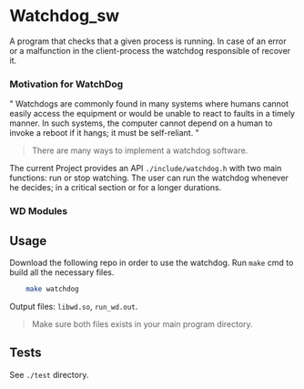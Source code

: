 # Watchdog_sw
A program that checks that a given process is running. In case of an error or a malfunction in the client-process the watchdog responsible of recover it.


### Motivation for WatchDog
" Watchdogs are commonly found in many systems where humans cannot easily access the equipment or would be unable to react to faults in a timely manner. In such systems, the computer cannot depend on a human to invoke a reboot if it hangs; it must be self-reliant. "

> There are many ways to implement a watchdog software.

The current Project provides an API `./include/watchdog.h` with two main functions: run or stop watching. The user can run the watchdog whenever he decides; in a critical section or for a longer durations.


### WD Modules




## Usage
Download the following repo in order to use the watchdog.
Run `make` cmd to build all the necessary files.

```bash
    make watchdog
```

Output files: `libwd.so`, `run_wd.out`.

> Make sure both files exists in your main program directory.



## Tests
See `./test` directory.

